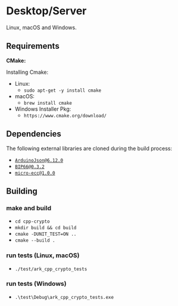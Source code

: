 
# Desktop/Server

Linux, macOS and Windows.

## Requirements

**CMake:**

Installing Cmake:

* Linux:
  * `sudo apt-get -y install cmake`
* macOS:
  * `brew install cmake`
* Windows Installer Pkg:
  * `https://www.cmake.org/download/`

## Dependencies

The following external libraries are cloned during the build process:

* [`ArduinoJson@6.12.0`](https://github.com/bblanchon/ArduinoJson)
* [`BIP66@0.3.2`](https://github.com/sleepdefic1t/BIP66)
* [`micro-ecc@1.0.0`](https://github.com/kmackay/micro-ecc)

## Building

### make and build

* `cd cpp-crypto`
* `mkdir build && cd build`
* `cmake -DUNIT_TEST=ON ..`
* `cmake --build .`

### run tests (Linux, macOS)

* `./test/ark_cpp_crypto_tests`

### run tests (Windows)

* `.\test\Debug\ark_cpp_crypto_tests.exe`
